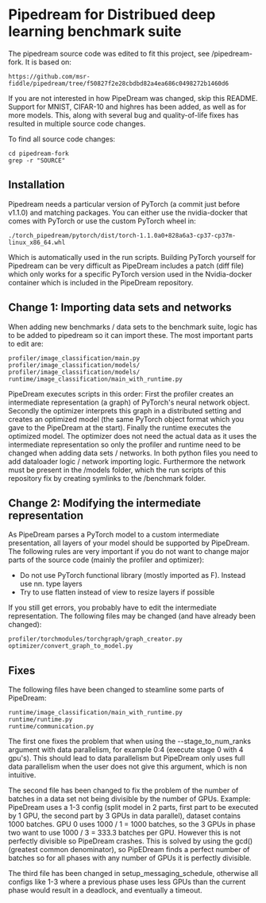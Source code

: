 # Pipedream for Distribued deep learning benchmark suite
The pipedream source code was edited to fit this project, see /pipedream-fork. It is based on:

    https://github.com/msr-fiddle/pipedream/tree/f50827f2e28cbdbd82a4ea686c0498272b1460d6

If you are not interested in how PipeDream was changed, skip this README. Support for MNIST, CIFAR-10 and highres has been added, as well as for more models. This, along with several bug and quality-of-life fixes has resulted in multiple source code changes.

To find all source code changes:

    cd pipedream-fork
    grep -r "SOURCE"

## Installation
Pipedream needs a particular version of PyTorch (a commit just before v1.1.0) and matching packages. You can either use the nvidia-docker that comes with PyTorch or use the custom PyTorch wheel in:

    ./torch_pipedream/pytorch/dist/torch-1.1.0a0+828a6a3-cp37-cp37m-linux_x86_64.whl

Which is automatically used in the run scripts. Building PyTorch yourself for Pipedream can be very difficult as PipeDream includes a patch (diff file) which only works for a specific PyTorch version used in the Nvidia-docker container which is included in the PipeDream repository. 

## Change 1: Importing data sets and networks 
When adding new benchmarks / data sets to the benchmark suite, logic has to be added to pipedream so it can import these. The most important parts to edit are:

    profiler/image_classification/main.py
    profiler/image_classification/models/
    profiler/image_classification/models/
    runtime/image_classification/main_with_runtime.py

PipeDream executes scripts in this order: First the profiler creates an intermediate representation (a graph) of PyTorch's neural network object. Secondly the optimizer interprets this graph in a distributed setting and creates an optimized model (the same PyTorch object format which you gave to the PipeDream at the start). Finally the runtime executes the optimized model. The optimizer does not need the actual data as it uses the intermediate representation so only the profiler and runtime need to be changed when adding data sets / networks. In both python files you need to add dataloader logic / network importing logic. Furthermore the network must be present in the /models folder, which the run scripts of this repository fix by creating symlinks to the /benchmark folder.

## Change 2: Modifying the intermediate representation
As PipeDream parses a PyTorch model to a custom intermediate presentation, all layers of your model should be supported by PipeDream. The following rules are very important if you do not want to change major parts of the source code (mainly the profiler and optimizer):

* Do not use PyTorch functional library (mostly imported as F). Instead use nn. type layers
* Try to use flatten instead of view to resize layers if possible

If you still get errors, you probably have to edit the intermediate representation. The following files may be changed (and have already been changed):

    profiler/torchmodules/torchgraph/graph_creator.py
    optimizer/convert_graph_to_model.py

## Fixes
The following files have been changed to steamline some parts of PipeDream:

    runtime/image_classification/main_with_runtime.py
    runtime/runtime.py
    runtime/communication.py

The first one fixes the problem that when using the --stage_to_num_ranks argument with data parallelism, for example 0:4 (execute stage 0 with 4 gpu's). This should lead to data parallelism but PipeDream only uses full data parallelism when the user does not give this argument, which is non intuitive.

The second file has been changed to fix the problem of the number of batches in a data set not being divisible by the number of GPUs. Example: PipeDream uses a 1-3 config (split model in 2 parts, first part to be executed by 1 GPU, the second part by 3 GPUs in data parallel), dataset contains 1000 batches. GPU 0 uses 1000 / 1 = 1000 batches, so the 3 GPUs in phase two want to use 1000 / 3 = 333.3 batches per GPU. However this is not perfectly divisible so PipeDream crashes. This is solved by using the gcd() (greatest common denominator), so PipEDream finds a perfect number of batches so for all phases with any number of GPUs it is perfectly divisible.

The third file has been changed in setup_messaging_schedule, otherwise all configs like 1-3 where a previous phase uses less GPUs than the current phase would result in a deadlock, and eventually a timeout.